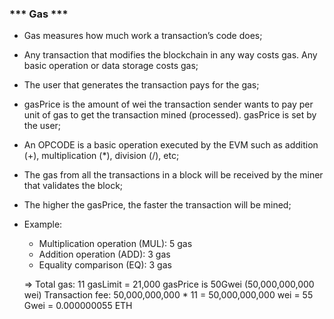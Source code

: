 ###     *** Gas ***

- Gas measures how much work a transaction’s code does;

- Any transaction that modifies the blockchain in any way costs gas. Any basic operation or data storage costs gas;

- The user that generates the transaction pays for the gas;

- gasPrice is the amount of wei the transaction sender wants to pay per unit of gas to get the transaction mined (processed). gasPrice is set by the user;

- An OPCODE is a basic operation executed by the EVM such as addition (+), multiplication (*), division (/), etc;

- The gas from all the transactions in a block will be received by the miner that validates the block;

- The higher the gasPrice, the faster the transaction will be mined;

- Example:
    + Multiplication operation (MUL): 5 gas
    + Addition operation (ADD): 3 gas
    + Equality comparison (EQ): 3 gas

    => Total gas: 11 gasLimit = 21,000 gasPrice is 50Gwei (50,000,000,000 wei) 
    Transaction fee: 50,000,000,000 * 11 = 50,000,000,000 wei = 55 Gwei = 0.000000055 ETH